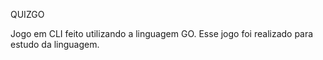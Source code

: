 QUIZGO

Jogo em CLI feito utilizando a linguagem GO.
Esse jogo foi realizado para estudo da linguagem.
